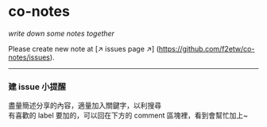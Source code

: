 # co-notes
*write down some notes together*

Please create new note at [↗ issues page ↗] (https://github.com/f2etw/co-notes/issues).

----

### 建 issue 小提醒

盡量簡述分享的內容，適量加入關鍵字，以利搜尋  
有喜歡的 label 要加的，可以回在下方的 comment 區塊裡，看到會幫忙加上~
